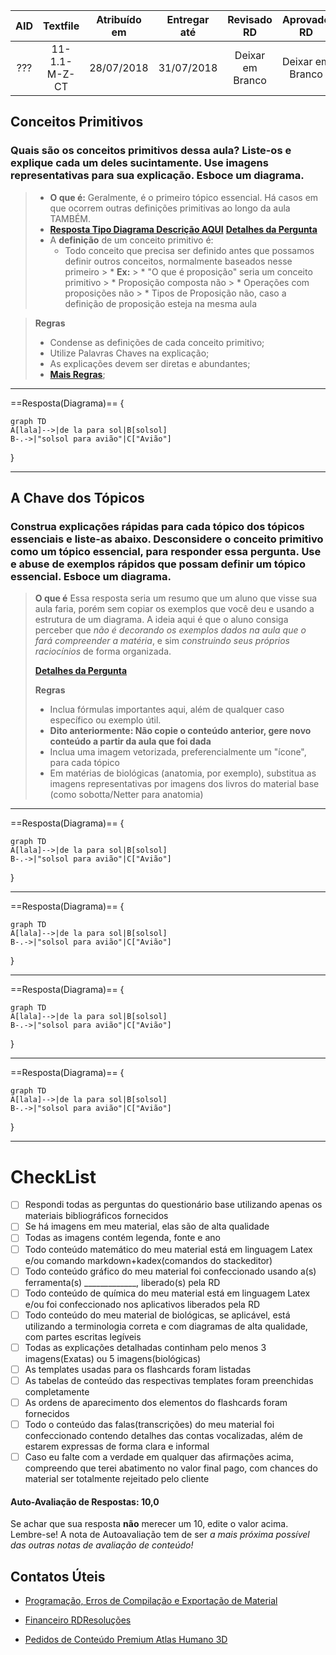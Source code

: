 ﻿|AID|Textfile|Atribuído em|Entregar até|Revisado RD|Aprovado RD|
|:----:|:----:|:----:|:----:|:----:|:----:|
|???|11-1.1-M-Z-CT|28/07/2018|31/07/2018|Deixar em Branco|Deixar em Branco|

## Conceitos Primitivos
### Quais são os conceitos primitivos dessa aula? Liste-os e explique cada um deles sucintamente. Use imagens representativas para sua explicação. Esboce um diagrama.
> * **O que é:** Geralmente, é o primeiro tópico essencial. Há casos em que ocorrem outras definições primitivas ao longo da aula TAMBÉM.
> * [**Resposta Tipo Diagrama Descrição AQUI**](https://home.rdresolucoes.com/respostasqb#diagrama)
> [**Detalhes da Pergunta**](https://home.rdresolucoes.com/perguntasqb#conceitos-primitivos)
>* A **definição** de um conceito primitivo é:
>   * Todo conceito que precisa ser definido antes que possamos definir outros conceitos, normalmente baseados nesse primeiro
	>	 * **Ex:**
	> 		* "O que é proposição" seria um conceito primitivo
	> 		* Proposição composta não
	> 		* Operações com proposições não
	> 		* Tipos de Proposição não, caso a definição de proposição esteja na mesma aula

>**Regras**
> * Condense as definições de cada conceito primitivo;
> * Utilize Palavras Chaves na explicação;
> * As explicações devem ser diretas e abundantes;
> * [**Mais Regras**](https://home.rdresolucoes.com/regrasgeraisqb#diagramas);

---
==Resposta(Diagrama)==
{

```mermaid
graph TD
A[lala]-->|de la para sol|B[solsol]
B-.->|"solsol para avião"|C["Avião"]
```
}

---
## A Chave dos Tópicos
### Construa explicações rápidas para cada tópico dos tópicos essenciais e liste-as abaixo. Desconsidere o conceito primitivo como um tópico essencial, para responder essa pergunta. Use e abuse de exemplos rápidos que possam definir um tópico essencial. Esboce um diagrama.
> **O que é**
> Essa resposta seria um resumo que um aluno que visse sua aula faria, porém sem copiar os exemplos que você deu e usando a estrutura de um diagrama. A ideia aqui é que o aluno consiga perceber que *não é decorando os exemplos dados na aula que o fará compreender a matéria*, e sim *construindo seus próprios raciocínios* de forma organizada.
>
>[**Detalhes da Pergunta**](https://home.rdresolucoes.com/perguntasqb#a-chave-dos-tópicos)
>
> **Regras**
> * Inclua fórmulas importantes aqui, além de qualquer caso específico ou exemplo útil.
> * **Dito anteriormente: Não copie o conteúdo anterior, gere novo conteúdo a partir da aula que foi dada**
> * Inclua uma imagem vetorizada, preferencialmente um "ícone", para cada tópico
> * Em matérias de biológicas (anatomia, por exemplo), substitua as imagens representativas por imagens dos livros do material base (como sobotta/Netter para anatomia)

---
==Resposta(Diagrama)==
{

```mermaid
graph TD
A[lala]-->|de la para sol|B[solsol]
B-.->|"solsol para avião"|C["Avião"]
```
}

---
==Resposta(Diagrama)==
{

```mermaid
graph TD
A[lala]-->|de la para sol|B[solsol]
B-.->|"solsol para avião"|C["Avião"]
```
}

---
==Resposta(Diagrama)==
{

```mermaid
graph TD
A[lala]-->|de la para sol|B[solsol]
B-.->|"solsol para avião"|C["Avião"]
```
}

---
==Resposta(Diagrama)==
{

```mermaid
graph TD
A[lala]-->|de la para sol|B[solsol]
B-.->|"solsol para avião"|C["Avião"]
```
}

---

# CheckList
 - [ ] Respondi todas as perguntas do questionário base utilizando apenas os materiais bibliográficos fornecidos
 - [ ] Se há imagens em meu material, elas são de alta qualidade
 - [ ] Todas as imagens contém legenda, fonte e ano
 - [ ] Todo conteúdo matemático do meu material está em linguagem Latex e/ou comando markdown+kadex(comandos do stackeditor)
 - [ ] Todo conteúdo gráfico do meu material foi confeccionado usando a(s) ferramenta(s) _____________, liberado(s) pela RD
 - [ ] Todo conteúdo de química do meu material está em linguagem Latex e/ou foi confeccionado nos aplicativos liberados pela RD
 - [ ] Todo conteúdo do meu material de biológicas, se aplicável, está utilizando a terminologia correta e com diagramas de alta qualidade, com partes escritas legíveis
 - [ ] Todas as explicações detalhadas continham pelo menos 3 imagens(Exatas) ou 5 imagens(biológicas)
 - [ ] As templates usadas para os flashcards foram listadas
 - [ ] As tabelas de conteúdo das respectivas templates foram preenchidas completamente
 - [ ] As ordens de aparecimento dos elementos do flashcards foram fornecidos
 - [ ] Todo o conteúdo das falas(transcrições) do meu material foi confeccionado contendo detalhes das contas vocalizadas, além de estarem expressas de forma clara e informal
 - [ ] Caso eu falte com a verdade em qualquer das afirmações acima, compreendo que terei abatimento no valor final pago, com chances do material ser totalmente rejeitado pelo cliente

#### Auto-Avaliação de Respostas: 10,0
Se achar que sua resposta **não** merecer um 10, edite o valor acima. Lembre-se! A nota de Autoavaliação tem de ser _a mais próxima possível das outras notas de avaliação de conteúdo!_

## Contatos Úteis
* [Programação, Erros de Compilação e Exportação de Material](mailto:HelpDeskTI@rdresolucoes.com)

* [Financeiro RDResoluções](mailto:financeiro@rdresolucoes.com)

* [Pedidos de Conteúdo Premium Atlas Humano 3D](mailto:imagens@rdresolucoes.com)
